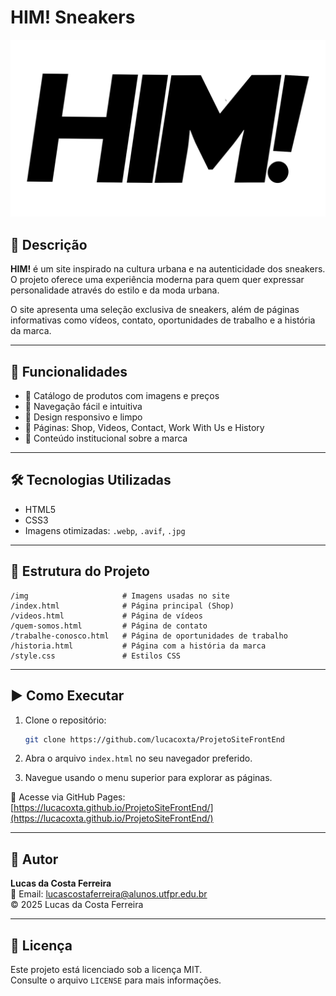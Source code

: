 
# HIM! Sneakers

![HIM! Logo](img/HIM!.png)

## 📌 Descrição

**HIM!** é um site inspirado na cultura urbana e na autenticidade dos sneakers. O projeto oferece uma experiência moderna para quem quer expressar personalidade através do estilo e da moda urbana.

O site apresenta uma seleção exclusiva de sneakers, além de páginas informativas como vídeos, contato, oportunidades de trabalho e a história da marca.

---

## 🚀 Funcionalidades

- 🛒 Catálogo de produtos com imagens e preços  
- 🔎 Navegação fácil e intuitiva  
- 📱 Design responsivo e limpo  
- 📄 Páginas: Shop, Videos, Contact, Work With Us e History  
- 🏢 Conteúdo institucional sobre a marca  

---

## 🛠 Tecnologias Utilizadas

- HTML5  
- CSS3  
- Imagens otimizadas: `.webp`, `.avif`, `.jpg`

---

## 📁 Estrutura do Projeto

```
/img                     # Imagens usadas no site
/index.html              # Página principal (Shop)
/videos.html             # Página de vídeos
/quem-somos.html         # Página de contato
/trabalhe-conosco.html   # Página de oportunidades de trabalho
/historia.html           # Página com a história da marca
/style.css               # Estilos CSS
```

---

## ▶️ Como Executar

1. Clone o repositório:
   ```bash
   git clone https://github.com/lucacoxta/ProjetoSiteFrontEnd
   ```

2. Abra o arquivo `index.html` no seu navegador preferido.

3. Navegue usando o menu superior para explorar as páginas.

🔗 Acesse via GitHub Pages:  
[https://lucacoxta.github.io/ProjetoSiteFrontEnd/](https://lucacoxta.github.io/ProjetoSiteFrontEnd/)

---

## 👤 Autor

**Lucas da Costa Ferreira**  
📧 Email: [lucascostaferreira@alunos.utfpr.edu.br](mailto:lucascostaferreira@alunos.utfpr.edu.br)  
© 2025 Lucas da Costa Ferreira

---

## 📄 Licença

Este projeto está licenciado sob a licença MIT.  
Consulte o arquivo `LICENSE` para mais informações.
